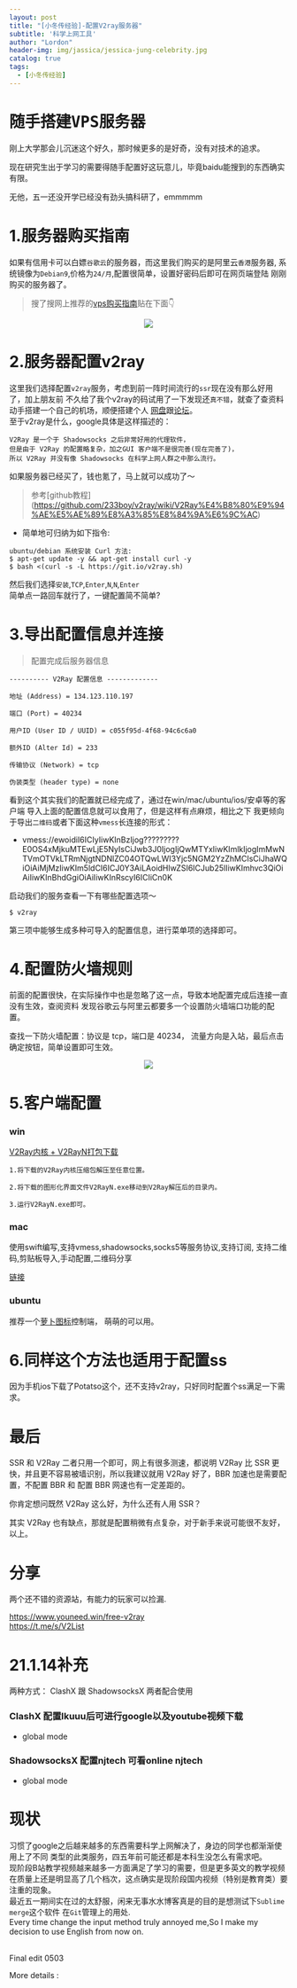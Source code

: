 ```yaml
---
layout: post
title: "[小冬传经验]-配置V2ray服务器"
subtitle: '科学上网工具'
author: "Lordon"
header-img: img/jassica/jessica-jung-celebrity.jpg
catalog: true
tags:
  - [小冬传经验]
---
```


# 随手搭建<kbd>VPS</kbd>服务器 
刚上大学那会儿沉迷这个好久，那时候更多的是好奇，没有对技术的追求。

现在研究生出于学习的需要得随手配置好这玩意儿，毕竟baidu能搜到的东西确实有限。

无他，五一还没开学已经没有劲头搞科研了，emmmmm

# 1.服务器购买指南
如果有信用卡可以白嫖`谷歌云`的服务器，而这里我们购买的是阿里云`香港`服务器,
系统镜像为`Debian9`,价格为`24/月`,配置很简单，设置好密码后即可在网页端登陆
刚刚购买的服务器了。

> 搜了搜网上推荐的[vps购买指南](https://www.pianyivps.com/3229.html)贴在下面👇

<center><img src="/img/200426image/vps_tuijian.jpg"> </center>

# 2.服务器配置v2ray

这里我们选择配置`v2ray`服务，考虑到前一阵时间流行的`ssr`现在没有那么好用了，加上朋友前
不久给了我个v2ray的码试用了一下发现还`真不错`，就查了查资料动手搭建一个自己的机场，顺便搭建个人
[网盘](http://149.129.110.197:5212/#/home?path=%2F)跟[论坛](http://www.yunfei1996.xyz/)。
<br>
至于v2ray是什么，google具体是这样描述的：
```
V2Ray 是一个于 Shadowsocks 之后非常好用的代理软件，
但是由于 V2Ray 的配置略复杂，加之GUI 客户端不是很完善(现在完善了)，
所以 V2Ray 并没有像 Shadowsocks 在科学上网人群之中那么流行。
```


如果服务器已经买了，钱也氪了，马上就可以成功了～
> 参考[github教程]
(https://github.com/233boy/v2ray/wiki/V2Ray%E4%B8%80%E9%94%AE%E5%AE%89%E8%A3%85%E8%84%9A%E6%9C%AC)

- 简单地可归纳为如下指令:
```
ubuntu/debian 系统安装 Curl 方法: 
$ apt-get update -y && apt-get install curl -y
$ bash <(curl -s -L https://git.io/v2ray.sh)
```

然后我们选择`安装`,`TCP`,`Enter`,`N`,`N`,`Enter`<br>
简单点一路回车就行了，一键配置简不简单?

# 3.导出配置信息并连接

> 配置完成后服务器信息

```
---------- V2Ray 配置信息 -------------

地址 (Address) = 134.123.110.197

端口 (Port) = 40234

用户ID (User ID / UUID) = c055f95d-4f68-94c6c6a0

额外ID (Alter Id) = 233

传输协议 (Network) = tcp

伪装类型 (header type) = none

```
看到这个其实我们的配置就已经完成了，通过在win/mac/ubuntu/ios/安卓等的客户端
导入上面的配置信息就可以食用了，但是这样有点麻烦，相比之下
我更倾向于导出`二维码`或者下面这种`vmess`长连接的形式：

- vmess://ewoidiI6ICIyIiwKInBzIjog?????????E0OS4xMjkuMTEwLjE5NyIsCiJwb3J0IjogIjQwMTYxIiwKImlkIjogImMwNTVmOTVkLTRmNjgtNDNlZC04OTQwLWI3Yjc5NGM2YzZhMCIsCiJhaWQiOiAiMjMzIiwKIm5ldCI6ICJ0Y3AiLAoidHlwZSI6ICJub25lIiwKImhvc3QiOiAiIiwKInBhdGgiOiAiIiwKInRscyI6ICIiCn0K

启动我们的服务查看一下有哪些配置选项～
```
$ v2ray
```
第三项中能够生成多种可导入的配置信息，进行菜单项的选择即可。


# 4.配置防火墙规则

前面的配置很快，在实际操作中也是忽略了这一点，导致本地配置完成后连接一直没有生效，查阅资料
发现谷歌云与阿里云都要多一个设置防火墙端口功能的配置。

查找一下防火墙配置：协议是 tcp，端口是 40234，
流量方向是入站，最后点击确定按钮，简单设置即可生效。



<center><img src="/img/200426image/havefun.jpg"> </center>




# 5.客户端配置

### win
[V2Ray内核 + V2RayN打包下载](https://github.com/2dust/v2rayN/releases/download/3.12/v2rayN-Core.zip)

```
1.将下载的V2Ray内核压缩包解压至任意位置。

2.将下载的图形化界面文件V2RayN.exe移动到V2Ray解压后的目录内。

3.运行V2RayN.exe即可。
```

### mac
使用swift编写,支持vmess,shadowsocks,socks5等服务协议,支持订阅, 支持二维码,剪贴板导入,手动配置,二维码分享

[链接](https://github.com/yanue/V2rayU)


### ubuntu
推荐一个[萝卜图标](https://github.com/jiangxufeng/v2rayL)控制端，
萌萌的可以用。


# 6.同样这个方法也适用于配置ss


因为手机ios下载了Potatso这个，还不支持v2ray，只好同时配置个ss满足一下需求。

# 最后
SSR 和 V2Ray 二者只用一个即可，网上有很多测速，都说明 V2Ray 比 SSR 更快，并且更不容易被墙识别，所以我建议就用 V2Ray 好了，BBR 加速也是需要配置，不配置 BBR 和 配置 BBR 网速也有一定差距的。

你肯定想问既然 V2Ray 这么好，为什么还有人用 SSR？

其实 V2Ray 也有缺点，那就是配置稍微有点复杂，对于新手来说可能很不友好，以上。


# 分享
两个还不错的资源站，有能力的玩家可以捡漏.<br>

<https://www.youneed.win/free-v2ray> <br>
<https://t.me/s/V2List>



# 21.1.14补充
两种方式：
ClashX 跟 ShadowsocksX 两者配合使用
### ClashX 配置Ikuuu后可进行google以及youtube视频下载
- global mode
### ShadowsocksX 配置njtech 可看online njtech
- global mode

# 现状
习惯了google之后越来越多的东西需要科学上网解决了，身边的同学也都渐渐使用上了不同
类型的此类服务，四五年前可能还都是本科生没怎么有需求吧。<br>
现阶段B站教学视频越来越多一方面满足了学习的需要，但是更多英文的教学视频
在质量上还是明显高了几个档次，这点确实是现阶段国内视频（特别是教育类）要
注重的现象。
<br>
最近五一期间实在过的太舒服，闲来无事水水博客真是的目的是想测试下`Sublime merge`这个软件
在`Git`管理上的用处.
<br>
Every time change the input method truly annoyed me,So I make my decision
to use English from now on.

<br>
Final edit 0503

More details :
